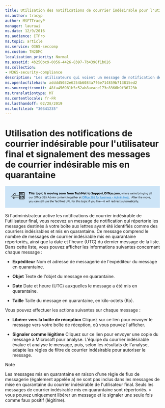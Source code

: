 ```yaml
---
title: Utilisation des notifications de courrier indésirable pour l'utilisateur final et signalement des messages de courrier indésirable mis en quarantaine
ms.author: tracyp
author: MSFTTracyP
manager: laurawi
ms.date: 12/9/2016
ms.audience: ITPro
ms.topic: article
ms.service: O365-seccomp
ms.custom: TN2DMC
localization_priority: Normal
ms.assetid: 4b250bc9-0056-4426-8397-7b4398f1b026
ms.collection:
- M365-security-compliance
description: "Les utilisateurs qui voient un message de notification de courrier indésirable à l'utilisateur final de leur administrateur sur le courrier en quarantaine peuvent effectuer ces actions sur les messages. "
ms.openlocfilehash: adddd5032e6254b6084a7f6e714859b713815ed2
ms.sourcegitcommit: 48fa456981b5c52ab8aeace173c8366b9f36723b
ms.translationtype: MT
ms.contentlocale: fr-FR
ms.lasthandoff: 02/28/2019
ms.locfileid: "30341235"
---
```

# <a name="use-end-user-spam-notifications-to-release-and-report-spam-quarantined-messages"></a>Utilisation des notifications de courrier indésirable pour l'utilisateur final et signalement des messages de courrier indésirable mis en quarantaine

[![Texte dans l'image sur la migration du contenu de TechNet vers support.office.com](media/ab7c897a-4798-4f31-8c84-f17a8409b133.png)](https://go.microsoft.com/fwlink/p/?LinkID=624152)
  
Si l'administrateur active les notifications de courrier indésirable de l'utilisateur final, vous recevez un message de notification qui répertorie les messages destinés à votre boîte aux lettres ayant été identifiés comme des courriers indésirables et mis en quarantaine. Ce message comprend le nombre de messages de courrier indésirable mis en quarantaine répertoriés, ainsi que la date et l'heure (UTC) du dernier message de la liste. Dans cette liste, vous pouvez afficher les informations suivantes concernant chaque message : 
  
- **Expéditeur** Nom et adresse de messagerie de l'expéditeur du message en quarantaine. 
    
- **Objet** Texte de l'objet du message en quarantaine. 
    
- **Date** Date et heure (UTC) auxquelles le message a été mis en quarantaine. 
    
- **Taille** Taille du message en quarantaine, en kilo-octets (Ko). 
    
Vous pouvez effectuer les actions suivantes sur chaque message :
  
- **Libérer vers la boîte de réception** Cliquez sur ce lien pour envoyer le message vers votre boîte de réception, où vous pouvez l'afficher. 
    
- **Signaler comme légitime** Cliquez sur ce lien pour envoyer une copie du message à Microsoft pour analyse. L'équipe du courrier indésirable évalue et analyse le message, puis, selon les résultats de l'analyse, adapte les règles de filtre de courrier indésirable pour autoriser le message. 
    
> [!NOTE]
>  Les messages mis en quarantaine en raison d'une règle de flux de messagerie (également appelée a) ne sont pas inclus dans les messages de mise en quarantaine du courrier indésirable de l'utilisateur final. Seuls les messages de courrier indésirable mis en quarantaine sont répertoriés. > vous pouvez uniquement libérer un message et le signaler une seule fois comme faux positif (légitime). 
  

